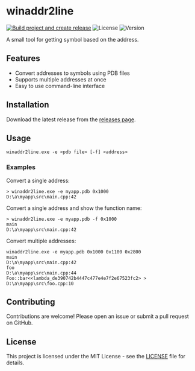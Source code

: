 # winaddr2line

[![Build project and create release](https://github.com/McCzarny/winaddr2line/actions/workflows/build-release.yml/badge.svg)](https://github.com/McCzarny/winaddr2line/actions/workflows/build-release.yml)
![License](https://img.shields.io/github/license/McCzarny/winaddr2line)
![Version](https://img.shields.io/github/v/release/McCzarny/winaddr2line)

A small tool for getting symbol based on the address.

## Features
- Convert addresses to symbols using PDB files
- Supports multiple addresses at once
- Easy to use command-line interface

## Installation
Download the latest release from the [releases page](https://github.com/czarneckim/winaddr2line/releases).

## Usage
```
winaddr2line.exe -e <pdb file> [-f] <address>
```

### Examples
Convert a single address:
```
> winaddr2line.exe -e myapp.pdb 0x1000
D:\a\myapp\src\main.cpp:42
```

Convert a single address and show the function name:
```
> winaddr2line.exe -e myapp.pdb -f 0x1000
main
D:\a\myapp\src\main.cpp:42
```

Convert multiple addresses:
```
winaddr2line.exe -e myapp.pdb 0x1000 0x1100 0x2800
main
D:\a\myapp\src\main.cpp:42
foo
D:\a\myapp\src\main.cpp:44
Foo::bar<<lambda_de390742b4447c477e4e7f2e67523fc2> >
D:\a\myapp\src\foo.cpp:10
```

## Contributing
Contributions are welcome! Please open an issue or submit a pull request on GitHub.

## License
This project is licensed under the MIT License - see the [LICENSE](LICENSE) file for details.
